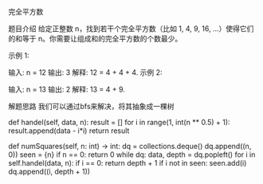 完全平方数

题目介绍
给定正整数 n，找到若干个完全平方数（比如 1, 4, 9, 16, ...）使得它们的和等于 n。你需要让组成和的完全平方数的个数最少。

示例 1:

输入: n = 12
输出: 3 
解释: 12 = 4 + 4 + 4.
示例 2:

输入: n = 13
输出: 2
解释: 13 = 4 + 9.

解题思路
我们可以通过bfs来解决，将其抽象成一棵树

def handel(self, data, n):
	result = []
    for i in range(1, int(n ** 0.5) + 1):
    	result.append(data - i*i)
    return result

def numSquares(self, n: int) -> int:
   	dq = collections.deque()
    dq.append((n, 0))
    seen = {n}
    if n == 0:
    	return 0
    while dq:
    	data, depth = dq.popleft()
        for i in self.handel(data, n):
        	if i == 0: 
            	return depth + 1
            if i not in seen:
            	seen.add(i)
                dq.append((i, depth + 1))
